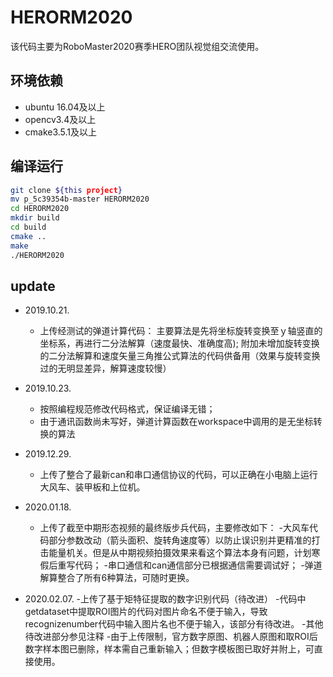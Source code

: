 # HERORM2020
该代码主要为RoboMaster2020赛季HERO团队视觉组交流使用。

## 环境依赖
- ubuntu 16.04及以上
- opencv3.4及以上
- cmake3.5.1及以上

## 编译运行
```sh
git clone ${this project}
mv p_5c39354b-master HERORM2020
cd HERORM2020
mkdir build
cd build
cmake ..
make
./HERORM2020
```

## update
- 2019.10.21.
    - 上传经测试的弹道计算代码：
      主要算法是先将坐标旋转变换至ｙ轴竖直的坐标系，再进行二分法解算（速度最快、准确度高);
      附加未增加旋转变换的二分法解算和速度矢量三角推公式算法的代码供备用（效果与旋转变换过的无明显差异，解算速度较慢）
      
- 2019.10.23.
    - 按照编程规范修改代码格式，保证编译无错；
    - 由于通讯函数尚未写好，弹道计算函数在workspace中调用的是无坐标转换的算法
    
- 2019.12.29.
    - 上传了整合了最新can和串口通信协议的代码，可以正确在小电脑上运行大风车、装甲板和上位机。
    
- 2020.01.18.
    - 上传了截至中期形态视频的最终版步兵代码，主要修改如下：
      -大风车代码部分参数改动（箭头面积、旋转角速度等）以防止误识别并更精准的打击能量机关。但是从中期视频拍摄效果来看这个算法本身有问题，计划寒假后重写代码；
      -串口通信和can通信部分已根据通信需要调试好；
      -弹道解算整合了所有6种算法，可随时更换。
- 2020.02.07.
    -上传了基于矩特征提取的数字识别代码（待改进）
    -代码中getdataset中提取ROI图片的代码对图片命名不便于输入，导致recognizenumber代码中输入图片名也不便于输入，该部分有待改进。
    -其他待改进部分参见注释
    -由于上传限制，官方数字原图、机器人原图和取ROI后数字样本图已删除，样本需自己重新输入；但数字模板图已取好并附上，可直接使用。
